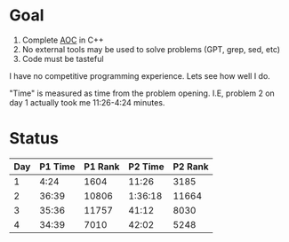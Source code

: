 # Goal 
1. Complete [AOC](https://adventofcode.com/) in C++
2. No external tools may be used to solve problems (GPT, grep, sed, etc)
3. Code must be tasteful

I have no competitive programming experience. Lets see how well I do.

"Time" is measured as time from the problem opening. I.E, problem 2 on day 1 actually took me 11:26-4:24 minutes.

# Status
Day|P1 Time|P1 Rank|P2 Time|P2 Rank
---|-------|-------|-------|-------
1  |   4:24|   1604|  11:26|   3185
2  |  36:39|  10806|1:36:18|  11664
3  |  35:36|  11757|  41:12|   8030
4  |  34:39|   7010|  42:02|   5248
